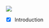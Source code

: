 <div>
<img src = https://img.shields.io/badge/CommandLine-basic-yellowgreen.svg>
</div>

- [x] Introduction
